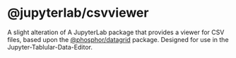 # @jupyterlab/csvviewer

A slight alteration of A JupyterLab package that provides a viewer for CSV files, based upon the [@phosphor/datagrid](https://github.com/phosphorjs/phosphor/tree/master/packages/datagrid) package. Designed for use in the Jupyter-Tablular-Data-Editor.
